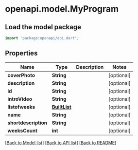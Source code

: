 # openapi.model.MyProgram

## Load the model package
```dart
import 'package:openapi/api.dart';
```

## Properties
Name | Type | Description | Notes
------------ | ------------- | ------------- | -------------
**coverPhoto** | **String** |  | [optional] 
**description** | **String** |  | [optional] 
**id** | **String** |  | [optional] 
**introVideo** | **String** |  | [optional] 
**listofweeks** | [**BuiltList<MyweekData>**](MyweekData.md) |  | [optional] 
**name** | **String** |  | [optional] 
**shortdescription** | **String** |  | [optional] 
**weeksCount** | **int** |  | [optional] 

[[Back to Model list]](../README.md#documentation-for-models) [[Back to API list]](../README.md#documentation-for-api-endpoints) [[Back to README]](../README.md)


